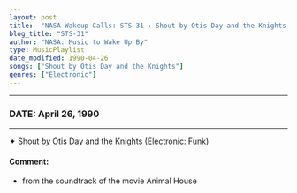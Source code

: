 ```yaml
---
layout: post
title:  "NASA Wakeup Calls: STS-31 ✦ Shout by Otis Day and the Knights ⊹ April 26, 1990"
blog_title: "STS-31"
author: "NASA: Music to Wake Up By"
type: MusicPlaylist
date_modified: 1990-04-26
songs: ["Shout by Otis Day and the Knights"]
genres: ["Electronic"]
---
```


----
### DATE: April 26, 1990
----
✦ Shout *by* Otis Day and the Knights ([Electronic](https://www.discogs.com/genre/Electronic): [Funk](https://www.discogs.com/style/Funk)) <a target="blank_" href="https://www.discogs.com/Otis-Day-And-The-Knights-Shout/master/1049479">
    <i class="fas fa-compact-disc"
       title="Discogs entry for this song"
       alt="Discogs entry for this song"
       style="font-size: 1.1em;"></i></a>
    

#### Comment:
* from the soundtrack of the movie Animal House



<br/>
<center>
	<a target="_blank"
	   href="https://twitter.com/intent/tweet?hashtags=Space,NASA,Playlist,NASAWakeupCalls,SpaceProgram&text=🚀 {{ page.author}}, '{{ page.songs.first }}' {{ page.title }}, {{ page.date | date: '%B %d, %Y' }}, {{ site.url }}{{ page.url }}&via=nasawakeupcalls"><i class="fab fa-twitter" title="Tweet this page" alt="Tweet this page" style="font-size: 1.3em;"></i></a>
	&nbsp; 	<i class="fas fa-user-astronaut" style="font-size: 1.5em;"></i> &nbsp;
    <a id="custom_amazon_link"
       type="amzn" search="#"
       category="popular music">
    <i class="fab fa-amazon" style="font-size: 1.3em;"></i></a>
</center>

<!-- Randomly resolve an individual entry from a song array -->
<script src="/assets/javascript/seedrandom.min.js"></script>
<script>
  var wake_me_up = ["Shout by Otis Day and the Knights"];
  var prng = new Math.seedrandom();
  function randomSong() {
    song = wake_me_up[Math.floor(Math.random() * wake_me_up.length)];
    var amazon_link = document.getElementById("custom_amazon_link");
    amazon_link.setAttribute("search", song);
  }
  window.onload = randomSong();
</script>

